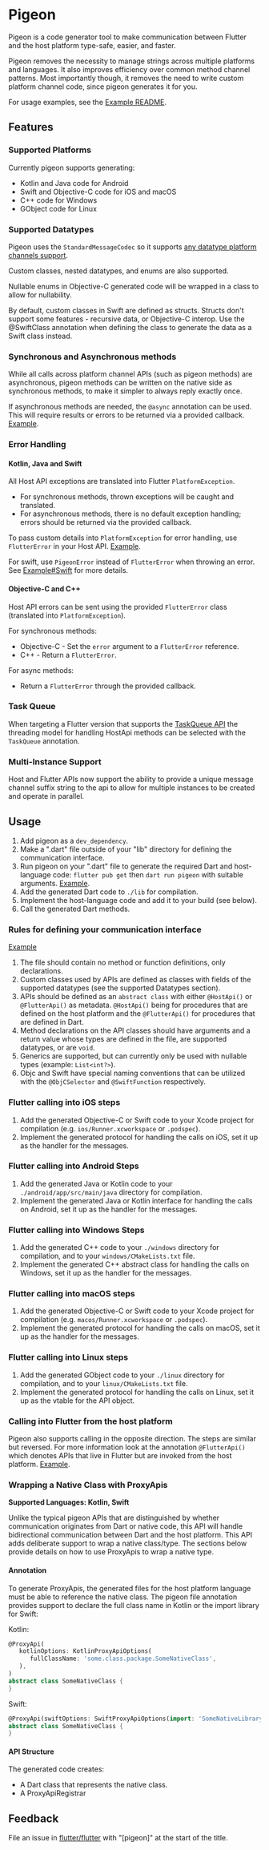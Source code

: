 # Pigeon

Pigeon is a code generator tool to make communication between Flutter and the
host platform type-safe, easier, and faster.

Pigeon removes the necessity to manage strings across multiple platforms and languages.
It also improves efficiency over common method channel patterns. Most importantly though,
it removes the need to write custom platform channel code, since pigeon generates it for you.

For usage examples, see the [Example README](./example/README.md).

## Features

### Supported Platforms

Currently pigeon supports generating:
* Kotlin and Java code for Android
* Swift and Objective-C code for iOS and macOS
* C++ code for Windows
* GObject code for Linux

### Supported Datatypes

Pigeon uses the `StandardMessageCodec` so it supports 
[any datatype platform channels support](https://flutter.dev/to/platform-channels-codec).

Custom classes, nested datatypes, and enums are also supported. 

Nullable enums in Objective-C generated code will be wrapped in a class to allow for nullability.

By default, custom classes in Swift are defined as structs. 
Structs don't support some features - recursive data, or Objective-C interop.
Use the @SwiftClass annotation when defining the class to generate the data
as a Swift class instead.

### Synchronous and Asynchronous methods

While all calls across platform channel APIs (such as pigeon methods) are asynchronous,
pigeon methods can be written on the native side as synchronous methods,
to make it simpler to always reply exactly once.

If asynchronous methods are needed, the `@async` annotation can be used. This will require 
results or errors to be returned via a provided callback. [Example](./example/README.md#HostApi_Example).

### Error Handling

#### Kotlin, Java and Swift

All Host API exceptions are translated into Flutter `PlatformException`.
* For synchronous methods, thrown exceptions will be caught and translated.
* For asynchronous methods, there is no default exception handling; errors
should be returned via the provided callback.

To pass custom details into `PlatformException` for error handling, 
use `FlutterError` in your Host API. [Example](./example/README.md#HostApi_Example).

For swift, use `PigeonError` instead of `FlutterError` when throwing an error. See [Example#Swift](./example/README.md#Swift) for more details.

#### Objective-C and C++

Host API errors can be sent using the provided `FlutterError` class (translated into `PlatformException`).

For synchronous methods:
* Objective-C - Set the `error` argument to a `FlutterError` reference.
* C++ - Return a `FlutterError`.

For async methods:
* Return a `FlutterError` through the provided callback.


### Task Queue

When targeting a Flutter version that supports the
[TaskQueue API](https://docs.flutter.dev/development/platform-integration/platform-channels?tab=type-mappings-kotlin-tab#channels-and-platform-threading)
the threading model for handling HostApi methods can be selected with the
`TaskQueue` annotation.

### Multi-Instance Support

Host and Flutter APIs now support the ability to provide a unique message channel suffix string 
to the api to allow for multiple instances to be created and operate in parallel. 

## Usage

1) Add pigeon as a `dev_dependency`.
1) Make a ".dart" file outside of your "lib" directory for defining the
   communication interface.
1) Run pigeon on your ".dart" file to generate the required Dart and
   host-language code: `flutter pub get` then `dart run pigeon`
   with suitable arguments. [Example](./example/README.md#Invocation).
1) Add the generated Dart code to `./lib` for compilation.
1) Implement the host-language code and add it to your build (see below).
1) Call the generated Dart methods.

### Rules for defining your communication interface 
[Example](./example/README.md#HostApi_Example)

1) The file should contain no method or function definitions, only declarations.
1) Custom classes used by APIs are defined as classes with fields of the
   supported datatypes (see the supported Datatypes section).
1) APIs should be defined as an `abstract class` with either `@HostApi()` or
   `@FlutterApi()` as metadata.  `@HostApi()` being for procedures that are defined
   on the host platform and the `@FlutterApi()` for procedures that are defined in Dart.
1) Method declarations on the API classes should have arguments and a return
   value whose types are defined in the file, are supported datatypes, or are
   `void`.
1) Generics are supported, but can currently only be used with nullable types
   (example: `List<int?>`).
1) Objc and Swift have special naming conventions that can be utilized with the
   `@ObjCSelector` and `@SwiftFunction` respectively. 

### Flutter calling into iOS steps

1) Add the generated Objective-C or Swift code to your Xcode project for compilation
   (e.g. `ios/Runner.xcworkspace` or `.podspec`).
1) Implement the generated protocol for handling the calls on iOS, set it up
   as the handler for the messages.

### Flutter calling into Android Steps

1) Add the generated Java or Kotlin code to your `./android/app/src/main/java` directory
   for compilation.
1) Implement the generated Java or Kotlin interface for handling the calls on Android, set
   it up as the handler for the messages.

### Flutter calling into Windows Steps

1) Add the generated C++ code to your `./windows` directory for compilation, and
   to your `windows/CMakeLists.txt` file.
1) Implement the generated C++ abstract class for handling the calls on Windows,
   set it up as the handler for the messages.

### Flutter calling into macOS steps

1) Add the generated Objective-C or Swift code to your Xcode project for compilation
   (e.g. `macos/Runner.xcworkspace` or `.podspec`).
1) Implement the generated protocol for handling the calls on macOS, set it up
   as the handler for the messages.

### Flutter calling into Linux steps

1) Add the generated GObject code to your `./linux` directory for compilation, and
   to your `linux/CMakeLists.txt` file.
1) Implement the generated protocol for handling the calls on Linux, set it up
   as the vtable for the API object.

### Calling into Flutter from the host platform

Pigeon also supports calling in the opposite direction. The steps are similar
but reversed.  For more information look at the annotation `@FlutterApi()` which
denotes APIs that live in Flutter but are invoked from the host platform. 
[Example](./example/README.md#FlutterApi_Example).

### Wrapping a Native Class with ProxyApis

**Supported Languages: Kotlin, Swift**

Unlike the typical pigeon APIs that are distinguished by whether communication originates from Dart
or native code, this API will handle bidirectional communication between Dart and the host platform.
This API adds deliberate support to wrap a native class/type. The sections below provide details on
how to use ProxyApis to wrap a native type.

#### Annotation

To generate ProxyApis, the generated files for the host platform language must be able to reference
the native class. The pigeon file annotation provides support to declare the full class name in
Kotlin or the import library for Swift:

Kotlin:

```dart
@ProxyApi(
   kotlinOptions: KotlinProxyApiOptions(
      fullClassName: 'some.class.package.SomeNativeClass',
   ),
)
abstract class SomeNativeClass {
}
```

Swift:

```dart
@ProxyApi(swiftOptions: SwiftProxyApiOptions(import: 'SomeNativeLibrary'))
abstract class SomeNativeClass {
}
```

#### API Structure

The generated code creates:

* A Dart class that represents the native class.
* A ProxyApiRegistrar 

## Feedback

File an issue in [flutter/flutter](https://github.com/flutter/flutter) with 
"[pigeon]" at the start of the title.

